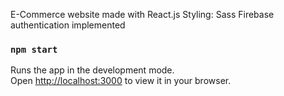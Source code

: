E-Commerce website made with React.js
Styling: Sass
Firebase authentication implemented


### `npm start`

Runs the app in the development mode.\
Open [http://localhost:3000](http://localhost:3000) to view it in your browser.
